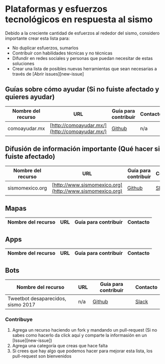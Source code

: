 # Plataformas y esfuerzos tecnológicos en respuesta al sismo

Debido a la creciente cantidad de esfuerzos al rededor del sismo, considero importante crear esta lista para:

* No duplicar esfuerzos, sumarlos
* Contribuír con habilidades técnicas y no técnicas
* Difundir en redes sociales y personas que puedan necesitar de estas soluciones
* Crear una lista de posibles nuevas herramientas que sean necesarias a través de [Abrir issues][new-issue]


## Guías sobre cómo ayudar (Si no fuiste afectado y quieres ayudar)

Nombre del recurso | URL     |  Guía para contribuír | Contacto 
------------ | ------------- | ------------- | ----------------
comoayudar.mx | [http://comoayudar.mx/](http://comoayudar.mx/) | [Github](https://github.com/eldelentes/comoayudarmx) | n/a


## Difusión de información importante (Qué hacer si fuiste afectado)

Nombre del recurso | URL     |  Guía para contribuír | Contacto 
------------ | ------------- | ------------- | ----------------
sismomexico.org| [http://www.sismomexico.org](http://www.sismomexico.org) | [Github](https://github.com/CodeandoMexico/terremoto-cdmx) | [Slack](http://slack.codeandomexico.org/) 



## Mapas
Nombre del recurso | URL     |  Guía para contribuír | Contacto 
------------ | ------------- | ------------- | ----------------


## Apps
Nombre del recurso | URL     |  Guía para contribuír | Contacto 
------------ | ------------- | ------------- | ----------------


## Bots

Nombre del recurso | URL     |  Guía para contribuír | Contacto 
------------ | ------------- | ------------- | ----------------
Tweetbot  desaparecidos, sismo 2017 | n/a | [Github](https://github.com/regenhans/earthquake-bot)| [Slack](http://slack.codeandomexico.org/) 



### Contribuye

1. Agrega un recurso haciendo un fork y mandando un pull-request (Si no sabes como hacerlo da click aquí y comparte la informasión en un [Issue][new-issue])
2. Agrega una categoría que creas que hace falta
3. Si crees que hay algo que podemos hacer para mejorar esta lista, los pull-request son bienvenidos